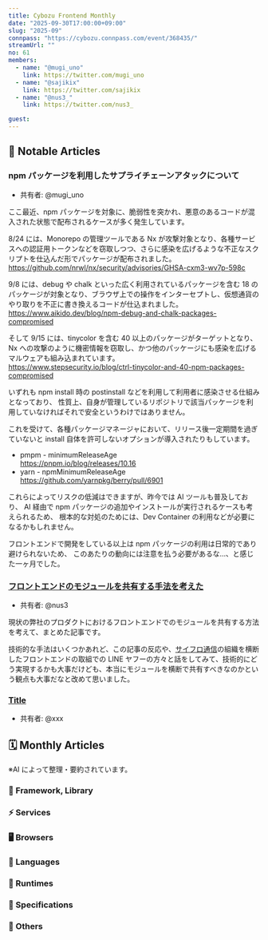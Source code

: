 ```yaml
---
title: Cybozu Frontend Monthly
date: "2025-09-30T17:00:00+09:00"
slug: "2025-09"
connpass: "https://cybozu.connpass.com/event/368435/"
streamUrl: ""
no: 61
members:
  - name: "@mugi_uno"
    link: https://twitter.com/mugi_uno
  - name: "@sajikix"
    link: https://twitter.com/sajikix
  - name: "@nus3_"
    link: https://twitter.com/nus3_

guest:
---
```


## 👀 Notable Articles

### npm パッケージを利用したサプライチェーンアタックについて

- 共有者: @mugi_uno

ここ最近、npm パッケージを対象に、脆弱性を突かれ、悪意のあるコードが混入された状態で配布されるケースが多く発生しています。

8/24 には、Monorepo の管理ツールである Nx が攻撃対象となり、各種サービスへの認証用トークンなどを窃取しつつ、さらに感染を広げるような不正なスクリプトを仕込んだ形でパッケージが配布されました。  
https://github.com/nrwl/nx/security/advisories/GHSA-cxm3-wv7p-598c

9/8 には、debug や chalk といった広く利用されているパッケージを含む 18 のパッケージが対象となり、ブラウザ上での操作をインターセプトし、仮想通貨のやり取りを不正に書き換えるコードが仕込まれました。  
https://www.aikido.dev/blog/npm-debug-and-chalk-packages-compromised

そして 9/15 には、tinycolor を含む 40 以上のパッケージがターゲットとなり、Nx への攻撃のように機密情報を窃取し、かつ他のパッケージにも感染を広げるマルウェアも組み込まれています。  
https://www.stepsecurity.io/blog/ctrl-tinycolor-and-40-npm-packages-compromised

いずれも npm install 時の postinstall などを利用して利用者に感染させる仕組みとなっており、
性質上、自身が管理しているリポジトリで該当パッケージを利用していなければそれで安全というわけではありません。

これを受けて、各種パッケージマネージャにおいて、リリース後一定期間を過ぎていないと install 自体を許可しないオプションが導入されたりもしています。

- pmpm - minimumReleaseAge  
  https://pnpm.io/blog/releases/10.16
- yarn - npmMinimumReleaseAge  
  https://github.com/yarnpkg/berry/pull/6901

これらによってリスクの低減はできますが、昨今では AI ツールも普及しており、
AI 経由で npm パッケージの追加やインストールが実行されるケースも考えられるため、
根本的な対処のためには、Dev Container の利用などが必要になるかもしれません。

フロントエンドで開発をしている以上は npm パッケージの利用は日常的であり避けられないため、
このあたりの動向には注意を払う必要があるな…、と感じた一ヶ月でした。

### [フロントエンドのモジュールを共有する手法を考えた](https://zenn.dev/cybozu_frontend/articles/module-share-pattern)

- 共有者: @nus3

現状の弊社のプロダクトにおけるフロントエンドでのモジュールを共有する方法を考えて、まとめた記事です。

技術的な手法はいくつかあれど、この記事の反応や、[サイフロ通信](https://open.spotify.com/episode/1zuFHttjTqLHDVidkvTynh)の組織を横断したフロントエンドの取組での LINE ヤフーの方々と話をしてみて、技術的にどう実現するかも大事だけども、本当にモジュールを横断で共有すべきなのかという観点も大事だなと改めて思いました。

### [Title](url)

- 共有者: @xxx

## 🗓 Monthly Articles

※AI によって整理・要約されています。

### 📖 Framework, Library

### ⚡️ Services

### 🖥 Browsers

### 💬 Languages

### 🤖 Runtimes

### 📝 Specifications

### 🦆 Others
